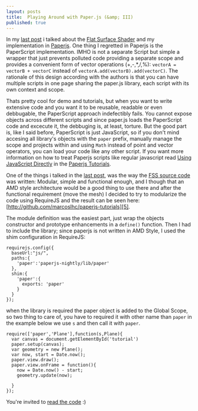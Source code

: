 ```yaml
---
layout: posts
title:  Playing Around with Paper.js (&amp; III)
published: true
---
```


In my [last post][0] i talked about the [Flat Surface Shader][1] and my implementation in [Paperjs][2]. One thing I regretted in Paperjs is the PaperScript implementation. IMHO is not a separate Script but simple a wrapper that just prevents polluted code providing a separate scope and provides a convenient form of vector operations (\+,\-,\*,/,%): `vectorA = vectorB + vectorC` instead of `vectorA.add(vectorB).add(vectorC)`. The rationale of this design according with the authors is that you can have multiple scripts in one page sharing the paper.js library, each script with its own context and scope.

Thats pretty cool for demo and tutorials, but when you want to write extensive code and you want it to be reusable, readable or even debbugable, the PaperScript approach indefectibly fails. You cannot expose objects across different scripts and since paper.js loads the PaperScript code and excecute it, the debbuging is, at least, torture. But the good part is, like I said before, PaperScript is just JavaScript, so if you don't mind accesing all library's objects with the `paper` prefix, manually manage the scope and projects within and using `Math` instead of point and vector operators, you can load your code like any other script. If you want more information on how to treat Paperjs scripts like regular javascript read [Using JavaScript Directly][3] in the [Paperjs Tutorials][4].

One of the things i talked in the [last post][0], was the way the [FSS source code][1] was written: Modular, simple and functional enough, and I though that an AMD style architecture would be a good thing to use there and after the functional requirement (move the mesh) I
decided to try to modularize the code using RequireJS and the result can be seen here: [http://github.com/marcoslhc/paperjs-tutorials][5].

The module definition was the easiest part, just wrap the objects constructor and prototype enhancements in a `define()` function. Then I had to include the library; since paperjs is not written in AMD Style, I used the shim configuration in RequireJS:

    
    requirejs.config({
      baseUrl:"js/",
      paths:{
        'paper':'paperjs-nightly/lib/paper'
      },
      shim:{
        'paper':{
          exports: 'paper'
        }
      }
    });
    
when the library is required  the paper object is added to the Global Scope, so two thing to care of, you have to required it with
other name than `paper` in the example below we use `s` and then call it with   `paper`.


    require(['paper','Plane'],function(s,Plane){
      var canvas = document.getElementById('tutorial')
      paper.setup(canvas);
      var geometry = new Plane();
      var now, start = Date.now();
      paper.view.draw();
      paper.view.onFrame = function(){
        now = Date.now() - start;
        geometry.update(now);
        
      }
    });

You're invited to [read the code][5] :)

[0]:/blog/2013/06/10/Playing-around-with-paper-js-II.html
[1]:http://wagerfield.github.io/flat-surface-shader/
[2]:http://paperjs.org
[3]:http://paperjs.org/tutorials/getting-started/using-javascript-directly/
[4]:http://paperjs.org/tutorials/
[5]:http://github.com/marcoslhc/paperjs-tutorials